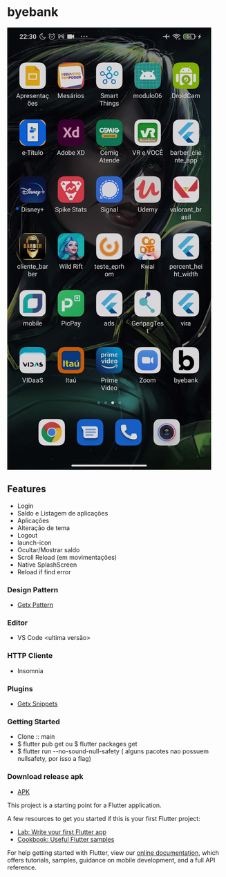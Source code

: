 # byebank

![demonstrativo](https://github.com/kauemurakami/teste-bye-b/blob/main/ezgif.com-gif-maker.gif)

## Features
- Login
- Saldo e Listagem de aplicações
- Aplicações
- Alteração de tema
- Logout
- launch-icon
- Ocultar/Mostrar saldo
- Scroll Reload (em movimentações)
- Native SplashScreen
- Reload if find error

### Design Pattern
- [Getx Pattern](https://github.com/kauemurakami/getx_pattern)  

### Editor
- VS Code <ultima versão>  

### HTTP Cliente
- Insomnia

### Plugins
- [Getx Snippets](https://marketplace.visualstudio.com/items?itemName=get-snippets.get-snippets&ssr=false#overview)

### Getting Started
- Clone :: main  
- $ flutter pub get ou $ flutter packages get  
- $ flutter run --no-sound-null-safety ( alguns pacotes nao possuem nullsafety, por isso a flag)

### Download release apk
- [APK](https://github.com/kauemurakami/teste-bye-b/raw/main/fast-test-apk-release.apk)

This project is a starting point for a Flutter application.

A few resources to get you started if this is your first Flutter project:

- [Lab: Write your first Flutter app](https://flutter.dev/docs/get-started/codelab)
- [Cookbook: Useful Flutter samples](https://flutter.dev/docs/cookbook)

For help getting started with Flutter, view our
[online documentation](https://flutter.dev/docs), which offers tutorials,
samples, guidance on mobile development, and a full API reference.
